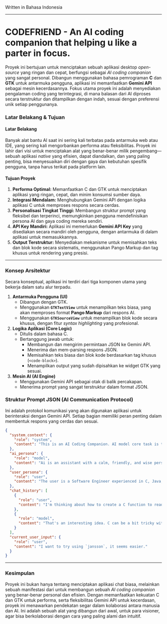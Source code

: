 Written in Bahasa Indonesia

---

# **CODEFRIEND - An AI coding companion that helping u like a parter in focus.**

Proyek ini bertujuan untuk menciptakan sebuah aplikasi desktop *open-source* yang ringan dan cepat, berfungsi sebagai *AI coding companion* yang sangat personal. Dibangun menggunakan bahasa pemrograman **C** dan **GTK** untuk antarmuka pengguna, aplikasi ini memanfaatkan **Gemini API** sebagai mesin kecerdasannya. Fokus utama proyek ini adalah menyediakan pengalaman coding yang terintegrasi, di mana balasan dari AI diproses secara terstruktur dan ditampilkan dengan indah, sesuai dengan preferensi unik setiap penggunanya.

### **Latar Belakang & Tujuan**

#### **Latar Belakang**

Banyak alat bantu AI saat ini sering kali terbatas pada antarmuka web atau IDE, yang sering kali mengorbankan performa atau fleksibilitas. Proyek ini lahir dari visi untuk menciptakan alat yang benar-benar milik pengembang—sebuah aplikasi *native* yang efisien, dapat diandalkan, dan yang paling penting, bisa menyesuaikan diri dengan gaya dan kebutuhan spesifik pengguna, tanpa harus terikat pada platform lain.

#### **Tujuan Proyek**

1.  **Performa Optimal:** Memanfaatkan C dan GTK untuk menciptakan aplikasi yang ringan, cepat, dan minim konsumsi sumber daya.
2.  **Integrasi Mendalam:** Menghubungkan Gemini API dengan logika aplikasi C untuk memproses respons secara cerdas.
3.  **Personalisasi Tingkat Tinggi:** Membangun struktur prompt yang fleksibel dan terperinci, memungkinkan pengguna mendefinisikan persona AI dan gaya coding mereka sendiri.
4.  **API Key Mandiri:** Aplikasi ini memerlukan **Gemini API Key** yang disediakan secara mandiri oleh pengguna, dengan antarmuka di dalam aplikasi untuk memasukkannya.
5.  **Output Terstruktur:** Menyediakan mekanisme untuk memisahkan teks dan blok kode secara sistematis, menggunakan Pango Markup dan tag khusus untuk rendering yang presisi.

-----

### **Konsep Arsitektur**

Secara konseptual, aplikasi ini terdiri dari tiga komponen utama yang bekerja dalam satu alur terpadu.

1.  **Antarmuka Pengguna (UI)**
      * Dibangun dengan GTK.
      * Menggunakan **`GTKTextView`** untuk menampilkan teks biasa, yang akan memproses format **Pango Markup** dari respons AI.
      * Menggunakan **`GTKSourceView`** untuk menampilkan blok kode secara khusus, dengan fitur *syntax highlighting* yang profesional.
2.  **Logika Aplikasi (Core Logic)**
      * Ditulis dalam bahasa C.
      * Bertanggung jawab untuk:
          * Membangun dan mengirim permintaan JSON ke Gemini API.
          * Menerima dan mem-parsing respons JSON.
          * Memisahkan teks biasa dan blok kode berdasarkan tag khusus (`<code-block>`).
          * Menampilkan output yang sudah dipisahkan ke widget GTK yang sesuai.
3.  **Mesin AI (AI Engine)**
      * Menggunakan Gemini API sebagai otak di balik percakapan.
      * Menerima prompt yang sangat terstruktur dalam format JSON.

### **Struktur Prompt JSON (AI Communication Protocol)**

Ini adalah protokol komunikasi yang akan digunakan aplikasi untuk berinteraksi dengan Gemini API. Setiap bagian memiliki peran penting dalam membentuk respons yang cerdas dan sesuai.

````json
{
  "system_context": {
    "role": "system",
    "content": "This is an AI Coding Companion. AI model core task is to assist the user by providing structured responses. All normal text must be formatted using Pango Markup. All code blocks must be enclosed within the custom tags <code-block>...</code-block>. It is strictly forbidden to use triple backtick markdown (```)."
  },
  "ai_persona": {
    "role": "model",
    "content": "Ai is an assistant with a calm, friendly, and wise personality, acting as a thoughtful companion."
  },
  "user_persona": {
    "role": "user",
    "content": "The user is a Software Engineer experienced in C, Java, Go, PHP, JS, and Python. The user likes writing clean and tidy code. For web styling, the user prefers using Tailwind with a soft, 'milky' color scheme. The user also tends to think conceptually and is a visionary."
  },
  "chat_history": [
    {
      "role": "user",
      "content": "I'm thinking about how to create a C function to read a JSON file."
    },
    {
      "role": "model",
      "content": "That's an interesting idea. C can be a bit tricky with JSON parsing, but there are some great libraries to help. We could use libraries like <span weight=\"bold\">json-c</span> or <span weight=\"bold\">jansson</span>. For example, using a library is often simpler than parsing it from scratch.\n\n<code-block>\n// Here's a basic idea for loading a JSON file with a library.\n#include <stdio.h>\n#include <stdlib.h>\n#include <json-c/json.h>\n\nint main() {\n    printf(\"Example JSON parsing\\n\");\n    // ... code to load file ...\n    return 0;\n}\n</code-block>\n\nMaybe you'd like to explore one of those first?"
    }
  ],
  "current_user_input": {
    "role": "user",
    "content": "I want to try using `jansson`, it seems easier."
  }
}
````

-----

### **Kesimpulan**

Proyek ini bukan hanya tentang menciptakan aplikasi chat biasa, melainkan sebuah manifestasi dari untuk membangun sebuah *AI coding companion* yang benar-benar personal dan efisien. Dengan memanfaatkan kekuatan C dan GTK untuk performa, serta fleksibilitas Gemini API untuk kecerdasan, proyek ini menawarkan pendekatan segar dalam kolaborasi antara manusia dan AI. Ini adalah sebuah alat yang dibangun dari awal, untuk para visioner, agar bisa berkolaborasi dengan cara yang paling alami dan intuitif.
